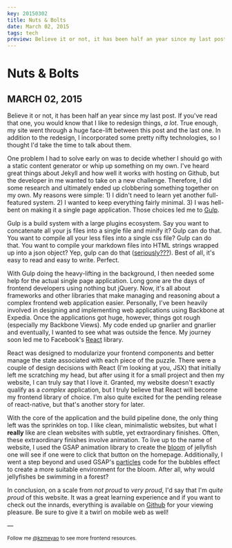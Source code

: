 ```yaml
---
key: 20150302
title: Nuts & Bolts
date: March 02, 2015
tags: tech
preview: Believe it or not, it has been half an year since my last post. If you've read that one, you would know that I like to redesign things, *a lot*. True enough, my site went through a huge face-lift between this post and the last one. I incorporated some pretty nifty technologies, so I thought I'd take the time to talk about them.
---
```


Nuts & Bolts
===
MARCH 02, 2015
---

Believe it or not, it has been half an year since my last post. If you've read that one, you would know that I like to redesign things, *a lot*. True enough, my site went through a huge face-lift between this post and the last one. In addition to the redesign, I incorporated some pretty nifty technologies, so I thought I'd take the time to talk about them.

One problem I had to solve early on was to decide whether I should go with a static content generator or whip up something on my own. I've heard great things about Jekyll and how well it works with hosting on Github, but the developer in me wanted to take on a new challenge. Therefore, I did some research and ultimately ended up clobbering something together on my own. My reasons were simple: 1) I didn't need to learn yet another full-featured system. 2) I wanted to keep everything fairly minimal. 3) I was hell-bent on making it a single page application. Those choices led me to [Gulp](http://gulpjs.com/).

Gulp is a build system with a large plugins ecosystem. Say you want to concatenate all your js files into a single file and minify it? Gulp can do that. You want to compile all your less files into a single css file? Gulp can do that. You want to compile your markdown files into HTML strings wrapped up into a json object? Yep, gulp can do that ([seriously???](https://github.com/SparkartGroupInc/gulp-markdown-to-json)). Best of all, it's easy to read and easy to write. Perfect.

With Gulp doing the heavy-lifting in the background, I then needed some help for the actual single page application. Long gone are the days of frontend developers using nothing but jQuery. Now, it's all about frameworks and other libraries that make managing and reasoning about a complex frontend web application easier. Personally, I've been heavily involved in designing and implementing web applications using Backbone at Expedia. Once the applications got huge, however, things got rough (especially my Backbone Views). My code ended up gnarlier and gnarlier and eventually, I wanted to see what was outside the fence. My journey soon led me to Facebook's [React](http://facebook.github.io/react/) library.

React was designed to modularize your frontend components and better manage the state associated with each piece of the puzzle. There were a couple of design decisions with React (I'm looking at you, JSX) that initially left me scratching my head, but after using it for a small project and then my website, I can truly say that I love it. Granted, my website doesn't exactly qualify as a *complex* application, but I truly believe that React will become my frontend library of choice. I'm also quite excited for the pending release of react-native, but that's another story for later.

With the core of the application and the build pipeline done, the only thing left was the sprinkles on top. I like clean, minimalistic websites, but what I **really** like are clean websites with subtle, yet extraordinary finishes. Often, these extraordinary finishes involve animation. To live up to the name of website, I used the GSAP animation library to create the [bloom](http://kzmeyao.github.io/bloom/) of jellyfish one will see if one were to click that button on the homepage. Additionally, I went a step beyond and used GSAP's [particles](http://codepen.io/GreenSock/pen/zrmiG) code for the bubbles effect to create a more suitable environment for the bloom. After all, why would jellyfishes be swimming in a forest?

In conclusion, on a scale from *not proud* to *very proud*, I'd say that I'm *quite proud* of this website. It was a great learning experience and if you want to check out the innards, everything is available on [Github](https://github.com/kzmeyao/thejellytank) for your viewing pleasure. Be sure to give it a twirl on mobile web as well!

&mdash;<br />

<small>Follow me [@kzmeyao](https://twitter.com/kzmeyao) to see more frontend resources.</small>